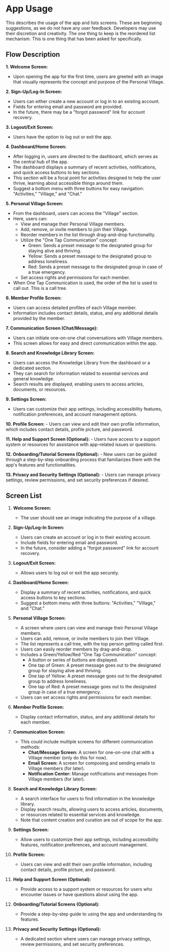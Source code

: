 # App Usage
This describes the usage of the app and lists screens. These are beginning suggestions, as we do not have any user feedback.  Developers may use their discretion and creativity.  The one thing to keep is the reordered list mechanism. This is one thing that has been asked for specifically.

## Flow Description 


**1. Welcome Screen:**
   - Upon opening the app for the first time, users are greeted with an image that visually represents the concept and purpose of the Personal Village.

**2. Sign-Up/Log-In Screen:**
   - Users can either create a new account or log in to an existing account.
   - Fields for entering email and password are provided.
   - In the future, there may be a "forgot password" link for account recovery.

**3. Logout/Exit Screen:**
   - Users have the option to log out or exit the app.

**4. Dashboard/Home Screen:**
   - After logging in, users are directed to the dashboard, which serves as the central hub of the app.
   - The dashboard displays a summary of recent activities, notifications, and quick access buttons to key sections.
   - This section will be a focal point for activities designed to help the user thrive, learning about accessible things around them.
   - Suggest a bottom menu with three buttons for easy navigation: "Activities," "Village," and "Chat."

**5. Personal Village Screen:**
   - From the dashboard, users can access the "Village" section.
   - Here, users can:
      - View and manage their Personal Village members.
      - Add, remove, or invite members to join their Village.
      - Reorder members in the list through drag-and-drop functionality.
      - Utilize the "One Tap Communication" concept:
         - Green: Sends a preset message to the designated group for staying alive and thriving.
         - Yellow: Sends a preset message to the designated group to address loneliness.
         - Red: Sends a preset message to the designated group in case of a true emergency.
      - Set access rights and permissions for each member.
   - When One Tap Communication is used, the order of the list is used to call out. This is a call tree.

**6. Member Profile Screen:**
   - Users can access detailed profiles of each Village member.
   - Information includes contact details, status, and any additional details provided by the member.

**7. Communication Screen (Chat/Message):**
   - Users can initiate one-on-one chat conversations with Village members.
   - This screen allows for easy and direct communication within the app.

**8. Search and Knowledge Library Screen:**
   - Users can access the Knowledge Library from the dashboard or a dedicated section.
   - They can search for information related to essential services and general knowledge.
   - Search results are displayed, enabling users to access articles, documents, or resources.

**9. Settings Screen:**
   - Users can customize their app settings, including accessibility features, notification preferences, and account management options.

**10. Profile Screen:**
    - Users can view and edit their own profile information, which includes contact details, profile picture, and password.

**11. Help and Support Screen (Optional):**
    - Users have access to a support system or resources for assistance with app-related issues or questions.

**12. Onboarding/Tutorial Screens (Optional):**
    - New users can be guided through a step-by-step onboarding process that familiarizes them with the app's features and functionalities.

**13. Privacy and Security Settings (Optional):**
    - Users can manage privacy settings, review permissions, and set security preferences if desired.


## Screen List

1. **Welcome Screen:**
   - The user should see an image indicating the purpose of a village.

2. **Sign-Up/Log-In Screen:**
   - Users can create an account or log in to their existing account.
   - Include fields for entering email and password.
   - In the future, consider adding a "forgot password" link for account recovery.

3. **Logout/Exit Screen:**
   - Allows users to log out or exit the app securely.

4. **Dashboard/Home Screen:**
   - Display a summary of recent activities, notifications, and quick access buttons to key sections.
   - Suggest a bottom menu with three buttons: "Activities," "Village," and "Chat."

5. **Personal Village Screen:**
   - A screen where users can view and manage their Personal Village members.
   - Users can add, remove, or invite members to join their Village.
   - The list represents a call tree, with the top person getting called first.
   - Users can easily reorder members by drag-and-drop.
   - Includes a Green/Yellow/Red "One Tap Communication" concept:
     - A button or series of buttons are displayed.
     - One tap of Green: A preset message goes out to the designated group for staying alive and thriving.
     - One tap of Yellow: A preset message goes out to the designated group to address loneliness.
     - One tap of Red: A preset message goes out to the designated group in case of a true emergency.
   - Users can set access rights and permissions for each member.

6. **Member Profile Screen:**
   - Display contact information, status, and any additional details for each member.

7. **Communication Screen:**
   - This could include multiple screens for different communication methods:
     - **Chat/Message Screen:** A screen for one-on-one chat with a Village member (only do this for now).
     - **Email Screen:** A screen for composing and sending emails to Village members (for later).
     - **Notification Center:** Manage notifications and messages from Village members (for later).

8. **Search and Knowledge Library Screen:**
   - A search interface for users to find information in the knowledge library.
   - Display search results, allowing users to access articles, documents, or resources related to essential services and knowledge.
   - Note that content creation and curation are out of scope for the app.

9. **Settings Screen:**
   - Allow users to customize their app settings, including accessibility features, notification preferences, and account management.

10. **Profile Screen:**
    - Users can view and edit their own profile information, including contact details, profile picture, and password.

11. **Help and Support Screen (Optional):**
    - Provide access to a support system or resources for users who encounter issues or have questions about using the app.

12. **Onboarding/Tutorial Screens (Optional):**
    - Provide a step-by-step guide to using the app and understanding its features.

13. **Privacy and Security Settings (Optional):**
    - A dedicated section where users can manage privacy settings, review permissions, and set security preferences.

